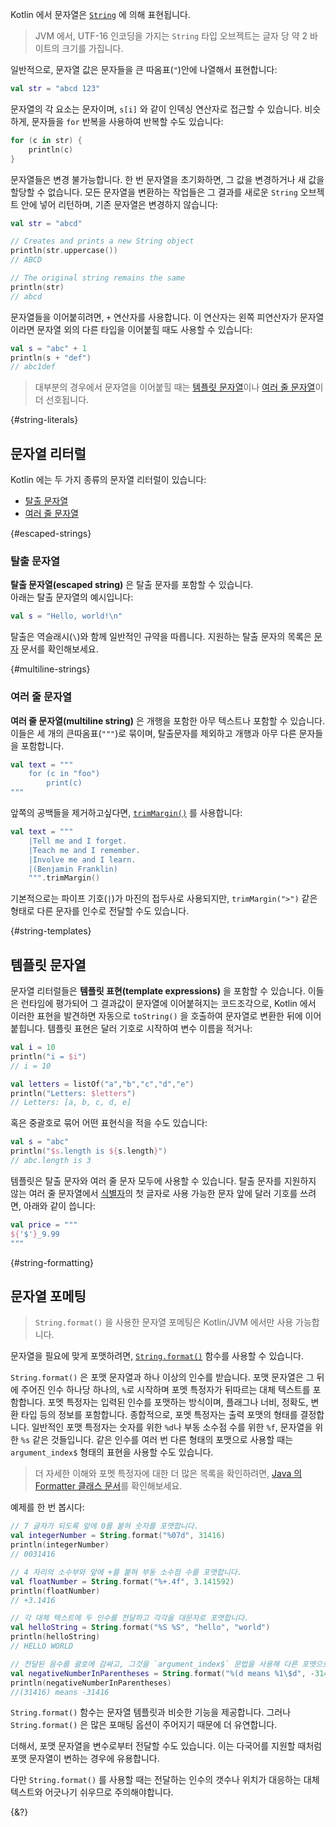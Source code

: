 Kotlin 에서 문자열은  [`String`](https://kotlinlang.org/api/latest/jvm/stdlib/kotlin/-string/) 에 의해 표현됩니다.

> JVM 에서, UTF-16 인코딩을 가지는 `String` 타입 오브젝트는 글자 당 약 2 바이트의 크기를 가집니다.

일반적으로, 문자열 값은 문자들을 큰 따옴표(`"`)안에 나열해서 표현합니다:

```kotlin
val str = "abcd 123"
```

문자열의 각 요소는 문자이며, `s[i]` 와 같이 인덱싱 연산자로 접근할 수 있습니다. 
비슷하게, 문자들을 `for` 반복을 사용하여 반복할 수도 있습니다:

```kotlin
for (c in str) {
    println(c)
}
```

문자열들은 변경 불가능합니다. 한 번 문자열을 초기화하면, 그 값을 변경하거나 새 값을 할당할 수 없습니다.
모든 문자열을 변환하는 작업들은 그 결과를 새로운 `String` 오브젝트 안에 넣어 리턴하며, 기존 문자열은 변경하지 않습니다:

```kotlin
val str = "abcd"

// Creates and prints a new String object
println(str.uppercase())
// ABCD

// The original string remains the same
println(str) 
// abcd
```

문자열들을 이어붙히려면, `+` 연산자를 사용합니다. 이 연산자는 왼쪽 피연산자가 문자열이라면 문자열 외의 다른 타입을 이어붙힐 때도 사용할 수 있습니다:

```kotlin
val s = "abc" + 1
println(s + "def")
// abc1def    
```

> 대부분의 경우에서 문자열을 이어붙힐 때는 [템플릿 문자열](#템플릿-문자열)이나 [여러 줄 문자열](#여러-줄-문자열)이 더 선호됩니다.

{#string-literals}
## 문자열 리터럴

Kotlin 에는 두 가지 종류의 문자열 리터럴이 있습니다:

- [탈출 문자열](#탈출-문자열)
- [여러 줄 문자열](#여러-줄-문자열)

{#escaped-strings}
### 탈출 문자열

**탈출 문자열(escaped string)** 은 탈출 문자를 포함할 수 있습니다.  
아래는 탈출 문자열의 예시입니다:

```kotlin
val s = "Hello, world!\n"
```

탈출은 역슬래시(`\`)와 함께 일반적인 규약을 따릅니다. 지원하는 탈출 문자의 목록은 [문자](/docs/characters.md) 문서를 확인해보세요.

{#multiline-strings}
### 여러 줄 문자열

**여러 줄 문자열(multiline string)** 은 개행을 포함한 아무 텍스트나 포함할 수 있습니다. 
이들은 세 개의 큰따옴표(`"""`)로 묶이며, 탈출문자를 제외하고 개행과 아무 다른 문자들을 포함합니다.

```kotlin
val text = """
    for (c in "foo")
        print(c)
"""
```

앞쪽의 공백들을 제거하고싶다면, [`trimMargin()`](https://kotlinlang.org/api/latest/jvm/stdlib/kotlin.text/trim-margin.html) 를 사용합니다:

```kotlin
val text = """
    |Tell me and I forget.
    |Teach me and I remember.
    |Involve me and I learn.
    |(Benjamin Franklin)
    """.trimMargin()
```

기본적으로는 파이프 기호(`|`)가 마진의 접두사로 사용되지만, `trimMargin(">")` 같은 형태로 다른 문자를 인수로 전달할 수도 있습니다.

{#string-templates}
## 템플릿 문자열

문자열 리터럴들은 **템플릿 표현(template expressions)** 을 포함할 수 있습니다. 
이들은 런타임에 평가되어 그 결과값이 문자열에 이어붙혀지는 코드조각으로, Kotlin 에서 이러한 표현을 발견하면 자동으로 `toString()` 을 호출하여 문자열로 변환한 뒤에 이어붙힙니다.
템플릿 표현은 달러 기호로 시작하여 변수 이름을 적거나:

```kotlin
val i = 10
println("i = $i") 
// i = 10

val letters = listOf("a","b","c","d","e")
println("Letters: $letters") 
// Letters: [a, b, c, d, e]
```

혹은 중괄호로 묶어 어떤 표현식을 적을 수도 있습니다:

```kotlin
val s = "abc"
println("$s.length is ${s.length}") 
// abc.length is 3
```

템플릿은 탈출 문자와 여러 줄 문자 모두에 사용할 수 있습니다. 
탈출 문자를 지원하지 않는 여러 줄 문자열에서 [식별자](/docs/reference/grammar.md#식별자)의 첫 글자로 사용 가능한 문자 앞에 달러 기호를 쓰려면, 아래와 같이 씁니다:

```kotlin
val price = """
${'$'}_9.99
"""
```

{#string-formatting}
## 문자열 포메팅

> `String.format()` 을 사용한 문자열 포메팅은 Kotlin/JVM 에서만 사용 가능합니다.

문자열을 필요에 맞게 포맷하려면, [`String.format()`](https://kotlinlang.org/api/latest/jvm/stdlib/kotlin.text/format.html) 함수를 사용할 수 있습니다.

`String.format()` 은 포맷 문자열과 하나 이상의 인수를 받습니다. 포맷 문자열은 그 뒤에 주어진 인수 하나당 하나의, `%`로 시작하며 포멧 특정자가 뒤따르는 대체 텍스트를 포함합니다.
포멧 특정자는 입력된 인수를 포맷하는 방식이며, 플래그나 너비, 정확도, 변환 타입 등의 정보를 포함합니다. 
종합적으로, 포멧 특정자는 출력 포맷의 형태를 결정합니다. 
일반적인 포맷 특정자는 숫자를 위한 `%d`나 부동 소수점 수를 위한 `%f`, 문자열을 위한 `%s` 같은 것들입니다.
같은 인수를 여러 번 다른 형태의 포맷으로 사용할 때는 `argument_index$` 형태의 표현을 사용할 수도 있습니다.

> 더 자세한 이해와 포멧 특정자에 대한 더 많은 목록을 확인하려면, [Java 의 Formatter 클래스 문서](https://docs.oracle.com/javase/8/docs/api/java/util/Formatter.html#summary)를 확인해보세요.

예제를 한 번 봅시다:

```kotlin
// 7 글자가 되도록 앞에 0를 붙혀 숫자를 포맷합니다.
val integerNumber = String.format("%07d", 31416)
println(integerNumber)
// 0031416

// 4 자리의 소수부와 앞에 +를 붙혀 부동 소수점 수를 포맷합니다.
val floatNumber = String.format("%+.4f", 3.141592)
println(floatNumber)
// +3.1416

// 각 대체 텍스트에 두 인수를 전달하고 각각을 대문자로 포맷합니다.
val helloString = String.format("%S %S", "hello", "world")
println(helloString)
// HELLO WORLD

// 전달된 음수를 괄호에 감싸고, 그것을 `argument_index$` 문법을 사용해 다른 포멧으로 다시 한 번 더 사용합니다.
val negativeNumberInParentheses = String.format("%(d means %1\$d", -31416)
println(negativeNumberInParentheses)
//(31416) means -31416
```

`String.format()` 함수는 문자열 템플릿과 비슷한 기능을 제공합니다. 
그러나 `String.format()` 은 많은 포매팅 옵션이 주어지기 때문에 더 유연합니다.

더해서, 포맷 문자열을 변수로부터 전달할 수도 있습니다. 이는 다국어를 지원할 때처럼 포맷 문자열이 변하는 경우에 유용합니다.

다만 `String.format()` 를 사용할 때는 전달하는 인수의 갯수나 위치가 대응하는 대체 텍스트와 어긋나기 쉬우므로 주의해야합니다.

{&?}